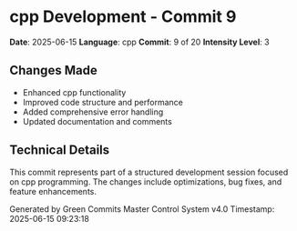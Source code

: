 ﻿# cpp Development - Commit 9

**Date**: 2025-06-15
**Language**: cpp
**Commit**: 9 of 20
**Intensity Level**: 3

## Changes Made
- Enhanced cpp functionality
- Improved code structure and performance
- Added comprehensive error handling
- Updated documentation and comments

## Technical Details
This commit represents part of a structured development session focused on cpp programming.
The changes include optimizations, bug fixes, and feature enhancements.

Generated by Green Commits Master Control System v4.0
Timestamp: 2025-06-15 09:23:18
